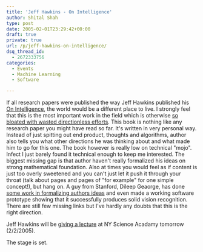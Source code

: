 ```yaml
---
title: 'Jeff Hawkins - On Intelligence'
author: Shital Shah
type: post
date: 2005-02-01T23:29:42+00:00
draft: true
private: true
url: /p/jeff-hawkins-on-intelligence/
dsq_thread_id:
  - 2672333756
categories:
  - Events
  - Machine Learning
  - Software

---
```

If all research papers were published the way Jeff Hawkins published his [On Intelligence][1], the world would be a&nbsp;different place to live. I strongly feel that this is the most important work in the field which is otherwise [so bloated with wasted directionless efforts][2]. This book is nothing like any research paper you might have read so far. It's written in very personal way. Instead of just spitting out end product, thoughts and algorithms, author also tells you what other directions he was thinking about and what made him to go for this one. The book however is really low on technical "mojo". Infect I just&nbsp;barely found it technical enough to keep me interested.&nbsp;The biggest missing&nbsp;gap is&nbsp;that author haven't really formalized his ideas&nbsp;on strong mathematical foundation. Also at times you would feel as if content is just too overly sweetened&nbsp;and you can't just let it push it through your throat&nbsp;(talk about&nbsp;pages and&nbsp;pages of "for example" for one simple concept!), but hang on. A guy from Stanford, Dileep Geaorge, has done [some work in formalizing authors ideas][3] and even made a working software prototype showing that it successfully produces solid vision recognition. There are still few&nbsp;missing links but I've hardly any doubts that this is the right direction.


  


Jeff Hawkins will be [giving a lecture][4] at NY Science Acadamy tomorrow (2/2/2005).


  


The stage is set.<A></A>

 [1]: http://www.onintelligence.org
 [2]: http://www.shitalshah.com/blog/PermaLink.aspx?guid=0b81a11a-0e5d-4ead-aeef-4552f52b0055
 [3]: http://www.stanford.edu/~dil/invariance/
 [4]: http://www.nyas.org/events/eventDetail.asp?eventID=3379&date=2/2/2005%206:00:00%20PM